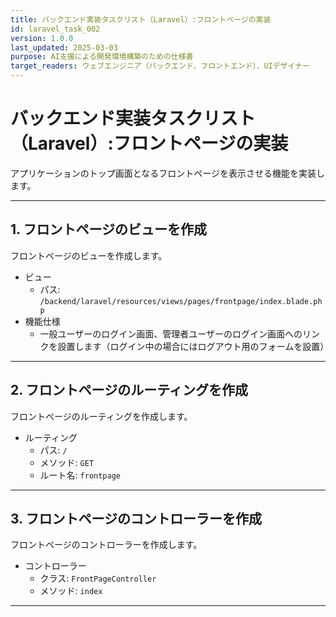 ```yaml
---
title: バックエンド実装タスクリスト（Laravel）:フロントページの実装
id: laravel_task_002
version: 1.0.0
last_updated: 2025-03-03
purpose: AI支援による開発環境構築のための仕様書
target_readers: ウェブエンジニア（バックエンド、フロントエンド）、UIデザイナー
---
```


# バックエンド実装タスクリスト（Laravel）:フロントページの実装

アプリケーションのトップ画面となるフロントページを表示させる機能を実装します。

---

## 1. フロントページのビューを作成

フロントページのビューを作成します。

- ビュー
  - パス: `/backend/laravel/resources/views/pages/frontpage/index.blade.php`
- 機能仕様
  - 一般ユーザーのログイン画面、管理者ユーザーのログイン画面へのリンクを設置します（ログイン中の場合にはログアウト用のフォームを設置）

---

## 2. フロントページのルーティングを作成

フロントページのルーティングを作成します。

- ルーティング
  - パス: `/`
  - メソッド: `GET`
  - ルート名: `frontpage`

---

## 3. フロントページのコントローラーを作成

フロントページのコントローラーを作成します。

- コントローラー
  - クラス: `FrontPageController`
  - メソッド: `index`

---
